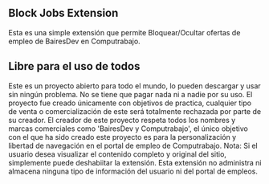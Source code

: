 ## Block Jobs Extension
Esta es una simple extensión que permite Bloquear/Ocultar ofertas de empleo de BairesDev en Computrabajo.

## Libre para el uso de todos
Este es un proyecto abierto para todo el mundo, lo pueden descargar y usar sin ningún problema. No se tiene que pagar nada ni a nadie por su uso. 
El proyecto fue creado únicamente con objetivos de practica, cualquier tipo de venta o comercialización de este será totalmente rechazada por parte de su creador.
El creador de este proyecto respeta todos los nombres y marcas comerciales como 'BairesDev y Computrabajo', el único objetivo con el que ha sido creado este proyecto es para la personalización y libertad de navegación en el portal de empleo de Computrabajo. 
Nota: Si el usuario desea visualizar el contenido completo y original del sitio, simplemente puede deshabiitar la extensión. 
Esta extensión no administra ni almacena ninguna tipo de información del usuario ni del portal de empleos.
